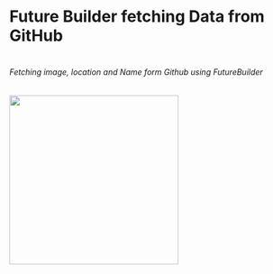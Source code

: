 <h1>Future Builder fetching Data from GitHub<h1>
  <h6>Fetching image, location and Name form Github using FutureBuilder<h6>
  <img src="https://user-images.githubusercontent.com/97346744/169964058-bc6e68be-78a3-462b-947a-18140b75782b.png"width="300px">
